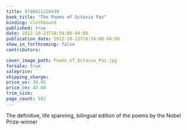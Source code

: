 ```yaml
---
title: 9780811220439
book_title: "The Poems of Octavio Paz"
binding: clothbound
published: true
date: 2012-10-23T18:54:00-04:00
publication_date: 2012-10-23T18:54:00-04:00
show_in_forthcoming: false
contributors:

cover_image_path: Poems_of_Octavio_Paz.jpg
forsale: true
saleprice:
shipping_charge:
price_us: 39.95
price_cn: 42.00
trim_size:
page_count: 592
---
```

The definitive, life spanning, bilingual edition of the poems by the Nobel Prize-winner

